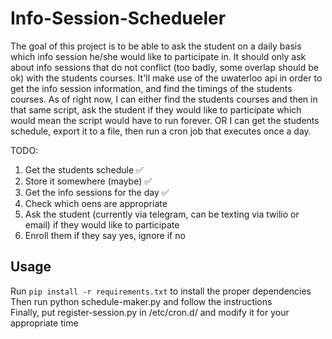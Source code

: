 # Info-Session-Schedueler

The goal of this project is to be able to ask the student on a daily basis which info session he/she would like to participate in. It should only ask about info sessions that do not conflict (too badly, some overlap should be ok) with the students courses. It'll make use of the uwaterloo api in order to get the info session information, and find the timings of the students courses. As of right now, I can either find the students courses and then in that same script, ask the student if they would like to participate which would mean the script would have to run forever. OR I can get the students schedule, export it to a file, then run a cron job that executes once a day.

TODO: <br>

1. Get the students schedule :white_check_mark:
2. Store it somewhere (maybe) :white_check_mark:
3. Get the info sessions for the day :white_check_mark:
4. Check which oens are appropriate 
5. Ask the student (currently via telegram, can be texting via twilio or email) if they would like to participate
6. Enroll them if they say yes, ignore if no

## Usage
Run `pip install -r requirements.txt` to install the proper dependencies<br>
Then run python schedule-maker.py and follow the instructions<br>
Finally, put register-session.py in /etc/cron.d/ and modify it for your appropriate time<br>
